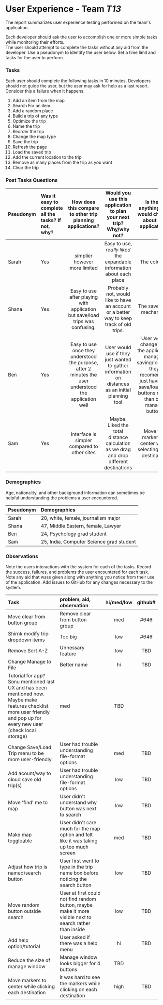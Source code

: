 # User Experience - Team _T13_

The report summarizes user experience testing performed on the team's application.

Each developer should ask the user to accomplish one or more simple tasks while monitoring their efforts.  
The user should attempt to complete the tasks without any aid from the developer.
Use a pseudonym to identify the user below.
Set a time limit and tasks for the user to perform.

### Tasks

Each user should complete the following tasks in 10 minutes.
Developers should not guide the user, but the user may ask for help as a last resort.  
Consider this a failure when it happens.

1. Add an item from the map
2. Search For an item
3. Add a random place
4. Build a trip of any type
5. Optimize the trip
6. Name the trip
7. Reorder the trip
8. Change the map type
9. Save the trip
10. Refresh the page
11. Load the saved trip
12. Add the current location to the trip
13. Remove as many places from the trip as you want
14. Clear the trip

### Post Tasks Questions

| Pseudonym | Was it easy to complete all the tasks? If not, why? | How does this compare to other trip planning applications? |   Would you use this application to plan your next trip? Why/why not?   | Is there anything you would change about the application? |
| :-------- | :-------------------------------------------------- | :--------------------------------------------------------: | :---------------------------------------------------------------------: | :-------------------------------------------------------: |
| Sarah     | Yes                                                 |               simplier however more limited                | Easy to use, _really liked_ the expandable information about each place |                       The colors 😬                       |
| Shana     | Yes | Easy to use after playing with application but save/load trips was confusing. | Probably not, would like to have an account or a better way to keep track of old trips.  |   The save/load mechanism  |
| Ben | Yes | Easy to use once they understood the purpose, after 2 minutes the user understood the application well | User would use if they just wanted to gather information on distances as an initial planning tool | User would change how the application manages saving/loading, they recomended just having 2 save/load trip buttons rather than one manage button. |
| Sam | Yes | Interface is simpler compared to other sites | Maybe. Liked the total distance calculation as we drag and drop different destinations | Move the markers to center while selecting each destination |

### Demographics

Age, nationality, and other background information can sometimes be helpful understanding the problems a user encountered.

| Pseudonym | Demographics                        |
| :-------- | :---------------------------------- |
| Sarah     | 20, white, female, journalism major |
| Shana     | 47, Middle Eastern, female, Lawyer  |
| Ben | 24, Psychology grad student |
| Sam | 25, India, Computer Science grad student |

### Observations

Note the users interactions with the system for each of the tasks.
Record the success, failures, and problems the user encountered for each task.
Note any aid that wass given along with anything you notice from their use of the application.
Add issues to GitHub for any changes necessary to the system.

| Task                                                                                                                                                                      | problem, aid, observation      | hi/med/low | github# |
| :------------------------------------------------------------------------------------------------------------------------------------------------------------------------ | :----------------------------- | :--------: | :-----: |
| Move clear from button group                                                                                                                                              | Remove clear from button group |    med     |  #646   |
| Shirnk modify trip dropdown items                                                                                                                                         | Too big                        |    low     |  #646   |
| Remove Sort A-Z                                                                                                                                                           | Unnessary feature              |    low     |   TBD   |
| Change Manage to File                                                                                                                                                     | Better name                    |     hi     |   TBD   |
| Tutorial for app? Sonu mentioned last UX and has been mentioned now. Maybe make features checklist more user friendly and pop up for every new user (check local storage) | med                            |    TBD     |
| Change Save/Load Trip menu to be more user-friendly | User had trouble understanding file-format options |    med     |  TBD   |
| Add acount/way to cloud save old trip(s) | User had trouble understanding file-format options |    low     |  TBD   |
| Move 'find' me to map | User didn't understand why button was next to search |    low     |  TBD   |
| Make map toggleable | User didn't care much for the map option and felt like it was taking up too much screen |    med     |  TBD   |
| Adjust how trip is named/search button | User first went to type in the trip name box before noticing the search button | low | TBD |
| Move random button outside search | User at first could not find random button, maybe make it more visible next to search rather than inside | low | TBD |
| Add help option/tutorial | User asked if there was a help menu | hi | TBD |
| Reduce the size of manage window | Manage window looks bigger for 4 buttons | TBD |
| Move markers to center while clicking each destination | it was hard to see the markers while clicking on each destination | high | TBD |

